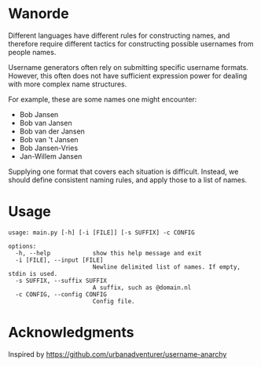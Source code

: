 # Wanorde

Different languages have different rules for constructing names, and therefore
require different tactics for constructing possible usernames from people names.

Username generators often rely on submitting specific username formats. However, this
often does not have sufficient expression power for dealing with more complex
name structures.

For example, these are some names one might encounter:
- Bob Jansen
- Bob van Jansen
- Bob van der Jansen
- Bob van 't Jansen
- Bob Jansen-Vries
- Jan-Willem Jansen

Supplying one format that covers each situation is difficult. Instead, we should define
consistent naming rules, and apply those to a list of names.

# Usage
```
usage: main.py [-h] [-i [FILE]] [-s SUFFIX] -c CONFIG

options:
  -h, --help            show this help message and exit
  -i [FILE], --input [FILE]
                        Newline delimited list of names. If empty, stdin is used.
  -s SUFFIX, --suffix SUFFIX
                        A suffix, such as @domain.nl
  -c CONFIG, --config CONFIG
                        Config file.
```


# Acknowledgments
Inspired by https://github.com/urbanadventurer/username-anarchy